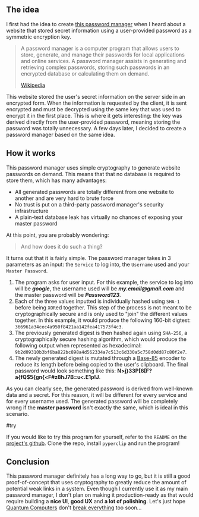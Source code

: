 ## The idea

I first had the idea to create [this password manager](https://github.com/Bricktech2000/DBLess-Password-Manager) when I heard about a website that stored secret information using a user-provided password as a symmetric encryption key.

> A password manager is a computer program that allows users to store, generate, and manage their passwords for local applications and online services. A password manager assists in generating and retrieving complex passwords, storing such passwords in an encrypted database or calculating them on demand.
>
> [Wikipedia](https://en.wikipedia.org/wiki/Password_manager)

This website stored the user's secret information on the server side in an encrypted form. When the information is requested by the client, it is sent encrypted and must be decrypted using the same key that was used to encrypt it in the first place. This is where it gets interesting: the key was derived directly from the user-provided password, meaning storing the password was totally unnecessary. A few days later, I decided to create a password manager based on the same idea.

## How it works

This password manager uses simple cryptography to generate website passwords on demand. This means that that no database is required to store them, which has many advantages:

- All generated passwords are totally different from one website to another and are very hard to brute force
- No trust is put on a third-party password manager's security infrastructure
- A plain-text database leak has virtually no chances of exposing your master password

At this point, you are probably wondering:

> And how does it do such a thing?

It turns out that it is fairly simple. The password manager takes in 3 parameters as an input: the `Service` to log into, the `Username` used and your `Master Password`.

1. The program asks for user input. For this example, the service to log into will be **_google_**, the username used will be **_my.email@gmail.com_** and the master password will be **_Password123_**.
2. Each of the three values inputted is individually hashed using `SHA-1` before being `XOR`ed together. This step of the process is not meant to be cryptographically secure and is only used to "join" the different values together. In this example, it would produce the following 160-bit digtest: `366961a34cec4a950f8421aa142fea417573f4c3`.
3. The previously generated digest is then hashed again using `SHA-256`, a cryptographically secure hashing algorithm, which would produce the following output when represented as hexadecimal: `9b2d09310b3bf6ba822bc898a4d562334a7c513c6d330a5c758d0dd87c80f2e7`.
4. The newly generated digest is mutated through a [Base-85](https://en.wikipedia.org/wiki/Ascii85) encoder to reduce its length before being copied to the user's clipboard. The final password would look something like this: **N>j}33P[6[F?a{fQ$5{gn{<F#z8hJ7B=u<.E1p!J**.

As you can clearly see, the generated password is derived from well-known data and a secret. For this reason, it will be different for every service and for every username used. The generated password will be completely wrong if the **master password** isn't exactly the same, which is ideal in this scenario.

#try

If you would like to try this program for yourself, refer to the `README` on the [project's github](https://github.com/Bricktech2000/DBLess-Password-Manager). Clone the repo, install `pyperclip` and run the program!

## Conclusion

This password manager definitely has a long way to go, but it is still a good proof-of-concept that uses cryptography to greatly reduce the amount of potential weak links in a system. Even though I currently use it as my main password manager, I don't plan on making it production-ready as that would require building a **nice UI**, **good UX** and **a lot of polishing**. Let's just hope [Quantum Computers](https://en.wikipedia.org/wiki/Quantum_computing) don't [break everything](https://en.wikipedia.org/wiki/Shor%27s_algorithm) too soon...
